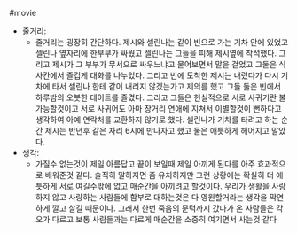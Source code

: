 #movie 
- 줄거리:
    - 줄거리는 굉장히 간단하다. 제시와 셀린나는 같이 빈으로 가는 기차 안에 있었고 셀린나 옆자리에 한부부가 싸웠고 셀린나는 그들을 피해 제시옆에 착석했다. 그리고 제시가 그 부부가 무서으로 싸우느냐고 물어보면서 말을 걸었고 그둘은 식사칸에서 즐겁게 대화를 나누었다. 그리고 빈에 도착한 제시는 내렸다가 다시 기차에 타서 셀린나 한테 같이 내리지 않겠는가고 제의를 했고 그들 둘은 빈에서 하루밤의 오붓한 데이트를 즐겼다. 그리고 그들은 현실적으로 서로 사귀기란 불가능할것이고 서로 사귀어도 아마 장거리 연애에 지쳐서 이별할것이 뻔하다고 생각하여 아예 연락처를 교환하지 않기로 했다. 셀린나가 기차를 타려고 하는 순간 제시는 반년후 같은 자리 6시에 만나자고 했고 둘은 애틋하게 헤어지고 말았다.
- 생각:
    - 가질수 없는것이 제일 아름답고 끝이 보일때 제일 아끼게 된다를 아주 효과적으로 배워준것 같다. 솔직히 말하자면 좀 유치하지만 그런 상황에는 확실히 더 애틋하게 서로 여길수밖에 없고 매순간을 아끼려고 할것이다. 우리가 생활을 사랑하지 않고 사랑하는 사람들에 함부로 대하는것은 다 영원할거라는 생각을 막연하게 깔고 살길 때문이다. 그래서 한번 죽음의 문턱까지 갔다가 온 사람들은 각오가 다르고 보통 사람들과는 다르게 매순간을 소중히 여기면서 사는것 같다
